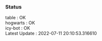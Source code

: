 ### Status


table : OK  
hogwarts : OK  
icy-bot : OK  
Latest Update : 2022-07-11 20:10:53.316610
